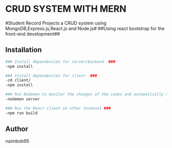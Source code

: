 # CRUD SYSTEM WITH MERN
#Student Record Projects a CRUD system using MongoDB,Express.js,React.js and Node.js#
##Using react bootstrap for the front-end development##

## Installation


```bash
### Install dependencies for server/backend  ###
-npm install

### Install dependencies for client  ###
-cd client/
-npm install

### Run Nodemon to monitor the changes of the codes and automatically restart the server ###
-nodemon server

### Run the React client on other terminal ###
-npm run build
```
## Author
naimbob95

